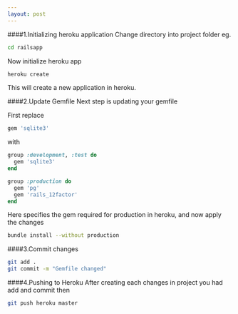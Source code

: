 ```yaml
---
layout: post
---
```


####1.Initializing heroku application
Change directory into project folder eg.
```bash
cd railsapp
```
Now initialize heroku app

```bash
heroku create
```

This will create a new application in heroku.

####2.Update Gemfile
Next step is updating your gemfile

First replace

```ruby
gem 'sqlite3'
```
with

```ruby
group :development, :test do
  gem 'sqlite3'
end

group :production do
  gem 'pg'
  gem 'rails_12factor'
end
```
Here specifies the gem required for production in heroku, and now apply the changes

```bash
bundle install --without production
```

####3.Commit changes

```bash
git add .
git commit -m "Gemfile changed"
```

####4.Pushing to Heroku
After creating each changes in project you had add  and commit then

```bash
git push heroku master
```

